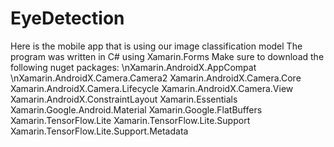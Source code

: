 # EyeDetection

Here is the mobile app that is using our image classification model
The program was written in C# using Xamarin.Forms
Make sure to download the following nuget packages:
\nXamarin.AndroidX.AppCompat
\nXamarin.AndroidX.Camera.Camera2
Xamarin.AndroidX.Camera.Core
Xamarin.AndroidX.Camera.Lifecycle
Xamarin.AndroidX.Camera.View
Xamarin.AndroidX.ConstraintLayout
Xamarin.Essentials
Xamarin.Google.Android.Material
Xamarin.Google.FlatBuffers
Xamarin.TensorFlow.Lite
Xamarin.TensorFlow.Lite.Support
Xamarin.TensorFlow.Lite.Support.Metadata
